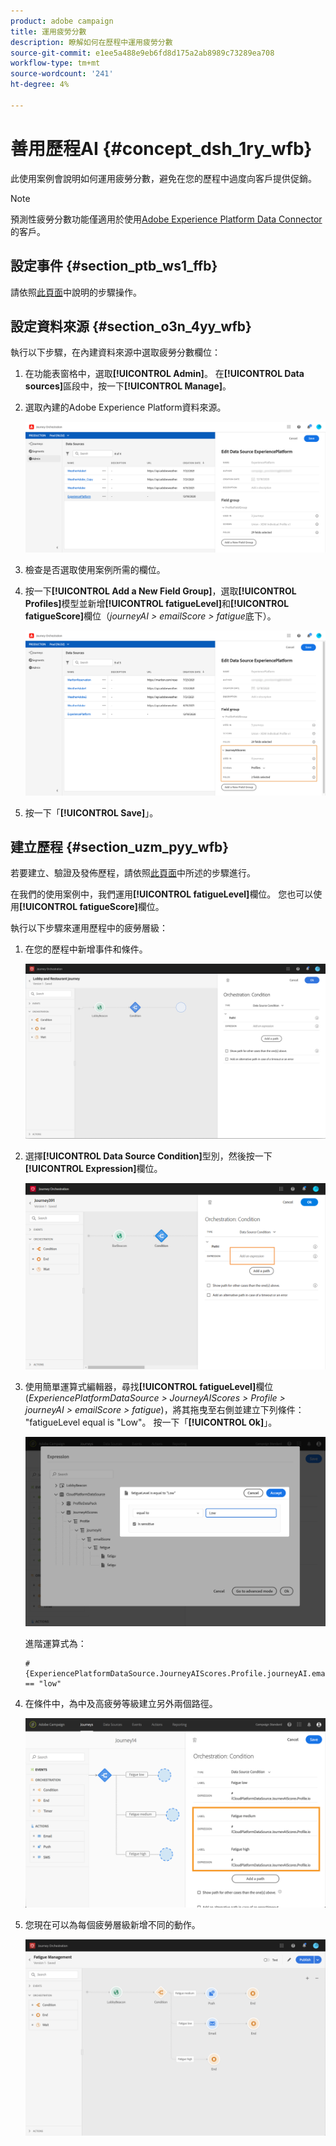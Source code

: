 ```yaml
---
product: adobe campaign
title: 運用疲勞分數
description: 瞭解如何在歷程中運用疲勞分數
source-git-commit: e1ee5a488e9eb6fd8d175a2ab8989c73289ea708
workflow-type: tm+mt
source-wordcount: '241'
ht-degree: 4%

---
```



# 善用歷程AI {#concept_dsh_1ry_wfb}

此使用案例會說明如何運用疲勞分數，避免在您的歷程中過度向客戶提供促銷。

>[!NOTE]
>
>預測性疲勞分數功能僅適用於使用[Adobe Experience Platform Data Connector](https://experienceleague.adobe.com/docs/campaign-standard/using/integrating-with-adobe-cloud/adobe-experience-platform/data-connector/aep-about-data-connector.html?lang=zh-Hant)的客戶。

## 設定事件 {#section_ptb_ws1_ffb}

請依照[此頁面](../event/about-events.md)中說明的步驟操作。

## 設定資料來源 {#section_o3n_4yy_wfb}

執行以下步驟，在內建資料來源中選取疲勞分數欄位：

1. 在功能表窗格中，選取&#x200B;**[!UICONTROL Admin]**。 在&#x200B;**[!UICONTROL Data sources]**&#x200B;區段中，按一下&#x200B;**[!UICONTROL Manage]**。
1. 選取內建的Adobe Experience Platform資料來源。

   ![](../assets/journey23.png)

1. 檢查是否選取使用案例所需的欄位。
1. 按一下&#x200B;**[!UICONTROL Add a New Field Group]**，選取&#x200B;**[!UICONTROL Profiles]**&#x200B;模型並新增&#x200B;**[!UICONTROL fatigueLevel]**&#x200B;和&#x200B;**[!UICONTROL fatigueScore]**&#x200B;欄位（_journeyAI > emailScore > fatigue_&#x200B;底下）。

   ![](../assets/journeyuc3_1.png)

1. 按一下「**[!UICONTROL Save]**」。

## 建立歷程 {#section_uzm_pyy_wfb}

若要建立、驗證及發佈歷程，請依照[此頁面](../building-journeys/journey.md)中所述的步驟進行。

在我們的使用案例中，我們運用&#x200B;**[!UICONTROL fatigueLevel]**&#x200B;欄位。 您也可以使用&#x200B;**[!UICONTROL fatigueScore]**&#x200B;欄位。

執行以下步驟來運用歷程中的疲勞層級：

1. 在您的歷程中新增事件和條件。

   ![](../assets/journeyuc2_14.png)

1. 選擇&#x200B;**[!UICONTROL Data Source Condition]**&#x200B;型別，然後按一下&#x200B;**[!UICONTROL Expression]**&#x200B;欄位。

   ![](../assets/journeyuc3_2.png)

1. 使用簡單運算式編輯器，尋找&#x200B;**[!UICONTROL fatigueLevel]**&#x200B;欄位(_ExperiencePlatformDataSource > JourneyAIScores > Profile > journeyAI > emailScore > fatigue_)，將其拖曳至右側並建立下列條件： &quot;fatigueLevel equal is &quot;Low&quot;。 按一下「**[!UICONTROL Ok]**」。

   ![](../assets/journeyuc3_3.png)

   進階運算式為：

   ```
   #{ExperiencePlatformDataSource.JourneyAIScores.Profile.journeyAI.emailScore.fatigue.fatigueLevel} == "low"
   ```

1. 在條件中，為中及高疲勞等級建立另外兩個路徑。

   ![](../assets/journeyuc3_4.png)

1. 您現在可以為每個疲勞層級新增不同的動作。

   ![](../assets/journeyuc3_5.png)
